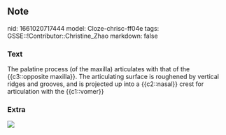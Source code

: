 ## Note
nid: 1661020717444
model: Cloze-chrisc-ff04e
tags: GSSE::!Contributor::Christine_Zhao
markdown: false

### Text
<div>
  <div>
    <div>
      <div>
        The palatine process (of the maxilla) articulates with that
        of the {{c3::opposite maxilla}}. The articulating surface
        is roughened by vertical ridges and grooves, and is
        projected up into a {{c2::nasal}} crest for articulation
        with the {{c1::vomer}}
      </div>
    </div>
  </div>
</div>

### Extra
<img src="image195.gif">
